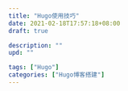 ```yaml
---
title: "Hugo使用技巧"
date: 2021-02-18T17:57:18+08:00
draft: true

description: ""
upd: ""

tags: ["Hugo"]
categories: ["Hugo博客搭建"]
---
```





